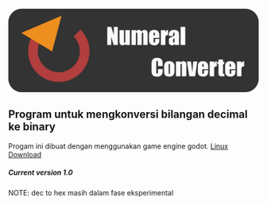 ![banner](banner.png)
## Program untuk mengkonversi bilangan decimal ke binary
Progam ini dibuat dengan menggunakan game engine godot.
[Linux Download](https://github.com/spazmantiz/Numeral-Converter/releases/download/v1.0/Numeral.Converter.x86_64)
##### Current version 1.0
NOTE: dec to hex masih dalam fase eksperimental
